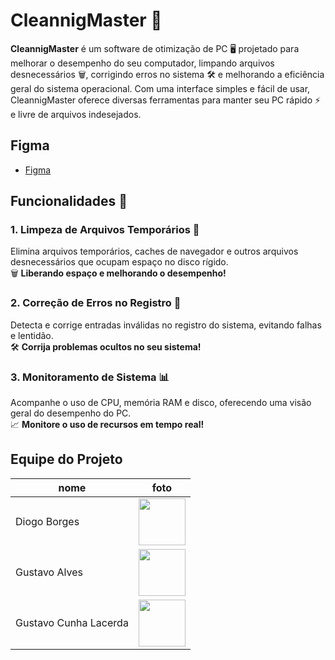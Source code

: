# CleannigMaster 🚀

**CleannigMaster** é um software de otimização de PC 🖥️ projetado para melhorar o desempenho do seu computador, limpando arquivos desnecessários 🗑️, corrigindo erros no sistema 🛠️ e melhorando a eficiência geral do sistema operacional. Com uma interface simples e fácil de usar, CleannigMaster oferece diversas ferramentas para manter seu PC rápido ⚡ e livre de arquivos indesejados.

## Figma


- [Figma](https://www.figma.com/design/KLI9nybHxYlvPbBc0saWCo/CleannigMaster?t=2CAiSe6FgDrOCE4i-1)

## Funcionalidades 🌟

### 1. **Limpeza de Arquivos Temporários** 🧹

Elimina arquivos temporários, caches de navegador e outros arquivos desnecessários que ocupam espaço no disco rígido.  
🗑️ **Liberando espaço e melhorando o desempenho!**

### 2. **Correção de Erros no Registro** 🔑

Detecta e corrige entradas inválidas no registro do sistema, evitando falhas e lentidão.  
🛠️ **Corrija problemas ocultos no seu sistema!**

### 3. **Monitoramento de Sistema** 📊

Acompanhe o uso de CPU, memória RAM e disco, oferecendo uma visão geral do desempenho do PC.  
📈 **Monitore o uso de recursos em tempo real!**


## Equipe do Projeto

| nome | foto |
| -------- | -------- |
| Diogo Borges |<img src="https://github.com/digogsxd.png" height="75" width="75"> |
| Gustavo Alves | <img src="https://github.com/gustaallves.png" height="75" width="75"> |
| Gustavo Cunha Lacerda | <img src="https://github.com/GustavoCunhaLacerda.png" height="75" width="75"> |

